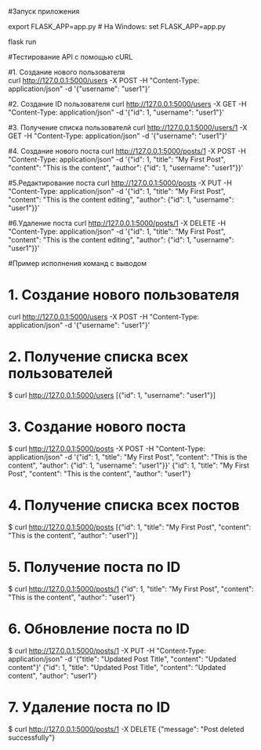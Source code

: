 #Запуск приложения

export FLASK_APP=app.py     # На Windows: set FLASK_APP=app.py

flask run



#Тестирование API с помощью cURL

#1. Создание нового пользователя  
curl http://127.0.0.1:5000/users -X POST -H "Content-Type: application/json" -d '{"username": "user1"}'

#2. Создание ID пользователя 
curl http://127.0.0.1:5000/users -X GET -H "Content-Type: application/json" -d '{"id": 1, "username": "user1"}'


#3. Получение списка пользователй
curl http://127.0.0.1:5000/users/1 -X GET -H "Content-Type: application/json" -d '{"username": "user1"}'


#4. Создание нового поста
curl http://127.0.0.1:5000/posts/1 -X POST -H "Content-Type: application/json" -d '{"id": 1, "title": "My First Post", "content": "This is the content", "author": {"id": 1, "username": "user1"}}'

#5.Редактирование поста
curl http://127.0.0.1:5000/posts -X PUT -H "Content-Type: application/json" -d '{"id": 1, "title": "My First Post", "content": "This is the content editing", "author": {"id": 1, "username": "user1"}}'

#6.Удаление поста
curl http://127.0.0.1:5000/posts/1 -X DELETE -H "Content-Type: application/json" -d '{"id": 1, "title": "My First Post", "content": "This is the content editing", "author": {"id": 1, "username": "user1"}}'


#Пример исполнения команд с выводом
# 1. Создание нового пользователя
curl http://127.0.0.1:5000/users -X POST -H "Content-Type: application/json" -d '{"username": "user1"}'

# 2. Получение списка всех пользователей
$ curl http://127.0.0.1:5000/users
[{"id": 1, "username": "user1"}]

# 3. Создание нового поста
$ curl http://127.0.0.1:5000/posts -X POST -H "Content-Type: application/json" -d '{"id": 1, "title": "My First Post", "content": "This is the content", "author": {"id": 1, "username": "user1"}}'
{"id": 1, "title": "My First Post", "content": "This is the content", "author": "user1"}

# 4. Получение списка всех постов
$ curl http://127.0.0.1:5000/posts
[{"id": 1, "title": "My First Post", "content": "This is the content", "author": "user1"}]

# 5. Получение поста по ID
$ curl http://127.0.0.1:5000/posts/1
{"id": 1, "title": "My First Post", "content": "This is the content", "author": "user1"}

# 6. Обновление поста по ID
$ curl http://127.0.0.1:5000/posts/1 -X PUT -H "Content-Type: application/json" -d '{"title": "Updated Post Title", "content": "Updated content"}'
{"id": 1, "title": "Updated Post Title", "content": "Updated content", "author": "user1"}

# 7. Удаление поста по ID
$ curl http://127.0.0.1:5000/posts/1 -X DELETE
{"message": "Post deleted successfully"}
